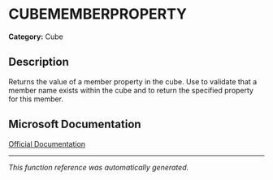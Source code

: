 # CUBEMEMBERPROPERTY

**Category:** Cube

## Description
Returns the value of a member property in the cube. Use to validate that a member name exists within the cube and to return the specified property for this member.

## Microsoft Documentation
[Official Documentation](https://support.microsoft.com//en-us/office/cubememberproperty-function-001e57d6-b35a-49e5-abcd-05ff599e8951)

---
*This function reference was automatically generated.*
